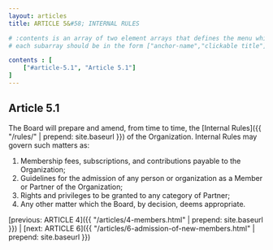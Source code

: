 ```yaml
---
layout: articles
title: ARTICLE 5&#58; INTERNAL RULES

# :contents is an array of two element arrays that defines the menu which appears in the masthead
# each subarray should be in the form ["anchor-name","clickable title"]

contents : [
    ["#article-5.1", "Article 5.1"]
]
---
```


<h2 id="article-5.1">Article 5.1</h2>

The Board will prepare and amend, from time to time, the [Internal Rules]({{ "/rules/" | prepend: site.baseurl }}) of the Organization. Internal Rules may govern such matters as:

1. Membership fees, subscriptions, and contributions payable to the Organization;
2. Guidelines for the admission of any person or organization as a Member or Partner of the Organization;
3. Rights and privileges to be granted to any category of Partner;
4. Any other matter which the Board, by decision, deems appropriate.

[previous: ARTICLE 4]({{ "/articles/4-members.html" | prepend: site.baseurl }}) \| [next: ARTICLE 6]({{ "/articles/6-admission-of-new-members.html" | prepend: site.baseurl }})